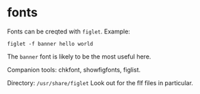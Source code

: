 # fonts

Fonts can be creqted with `figlet`. Example:
```
figlet -f banner hello world
```

The `banner` font is likely to be the most useful here.

Companion tools: chkfont, showfigfonts, figlist.

Directory: `/usr/share/figlet` Look out for the flf files in particular.
